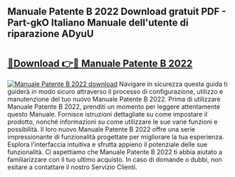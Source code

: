 ## Manuale Patente B 2022 Download gratuit PDF - Part-gkO Italiano Manuale dell'utente di riparazione ADyuU

# <h2><a href="http://dffctq4.blite.top/?on=Manuale+Patente+B+2022">🔗Download 👉🔴 Manuale Patente B 2022</a></h2>

[![Manuale Patente B 2022 download](https://i.imgur.com/lujVjoI.png)](http://dffctq4.blite.top/?on=Manuale+Patente+B+2022)
Navigare in sicurezza questa guida ti guiderà in modo sicuro attraverso il processo di configurazione, utilizzo e manutenzione del tuo nuovo Manuale Patente B 2022. Prima di utilizzare Manuale Patente B 2022, prenditi un momento per leggere attentamente questo Manuale. Fornisce istruzioni dettagliate su come impostare il prodotto, nonché informazioni su come utilizzare le sue varie funzioni e possibilità. Il loro nuovo Manuale Patente B 2022 offre una serie impressionante di funzionalità progettate per migliorare la tua esperienza. Esplora l'interfaccia intuitiva e sfrutta appieno il potenziale delle sue funzionalità. Ci aspettiamo che Manuale Patente B 2022 ti abbia aiutato a familiarizzare con il tuo ultimo acquisto. In caso di domande o dubbi, non esitare a contattare il nostro Servizio Clienti.
